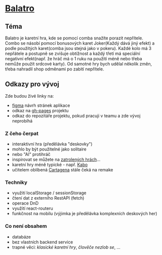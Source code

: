 # [Balatro](https://store.steampowered.com/app/2379780/Balatro/)

## Téma

Balatro je karetní hra, kde se pomocí comba snažíte porazit nepřítele. Combo se násobí pomocí bonusových karet Joker(Každý dává jiný efekt) a podle použitých karet(comba jsou stejná jako v pokeru). Každé kolo má 3 nepřátele a postupně se zvišuje obtížnost a každý třetí má speciální negativní efekt(např. že hráč má o 1 ruku na použití méně nebo třeba nemůže použít srdcové karty). Od samotné hry bych udělal několik změn, třeba nahradil shop odměnami po zabití nepřítele.
## Odkazy pro vývoj

Zde budou živé linky na:
- [figma](https://www.figma.com/file/HQb08rEunsZfBK5DunHwZi/Balatro-projekt?type=design&node-id=0%3A1&mode=design&t=KB173ozSjgnmOpf6-1) návrh stránek aplikace
- odkaz na [gh-pages](https://pslib-cz.github.io/2023-p3a-mpa-react-project-ProkopVasak/) projektu
- odkaz do repozitáře projektu, pokud pracuji v teamu a zde vývoj neprobíhá

### Z čeho čerpat

- interaktivní hra (předělávka "deskovky")
- mohlo by být použitelné jako solitaire
- nebo "AI" protihráč
- inspirovat se můžete na [zatrolených hrách](https://www.zatrolene-hry.cz/katalog-her/?fType=cat&keyword=&theme=-1&category=-1&minlength=-1&maxlength=-1&localization=6%2C+7%2C+8&min_players=1&max_players=1&age=-1)...
- karetní hry méně typické - např. [Kabo](https://www.zatrolene-hry.cz/spolecenska-hra/kabo-8341/)
- učitelem oblíbená [Cartagena](https://www.zatrolene-hry.cz/spolecenska-hra/cartagena-422/) stále čeká na remake

### Techniky

- využití localStorage / sessionStorage
- čtení dat z externího RestAPI (fetch)
- operace DnD
- využití react-routeru
- funkčnost na mobilu (výjimka je předělávka komplexních deskových her)

### Co není obsahem 

- databáze
- bez vlastních backend service
- trapné věci: *klasické karetní hry*, *člověče nezlob se*, ...
